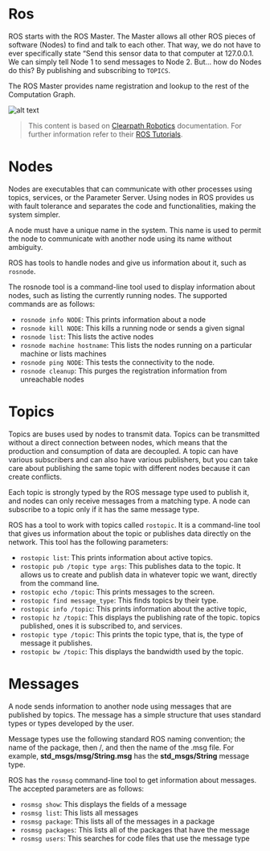 # Ros
ROS starts with the ROS Master. The Master allows all other ROS pieces of software (Nodes) to find and talk to each other. That way, we do not have to ever specifically state “Send this sensor data to that computer at 127.0.0.1. We can simply tell Node 1 to send messages to Node 2. But... how do Nodes do this? By publishing and subscribing to `TOPICS`.

The ROS Master provides name registration and lookup to the rest of the Computation Graph.

![alt text](http://www.clearpathrobotics.com/assets/guides/ros/_images/ros101one.png "ROS GRAPH")

> This content is based on [Clearpath Robotics](https://www.clearpathrobotics.com/) documentation. For further information refer to their [ROS Tutorials](http://www.clearpathrobotics.com/assets/guides/ros/Intro%20to%20the%20Robot%20Operating%20System.html).

# Nodes

Nodes are executables that can communicate with other processes using topics,
services, or the Parameter Server. Using nodes in ROS provides us with fault
tolerance and separates the code and functionalities, making the system simpler.

A node must have a unique name in the system. This name is used to permit the
node to communicate with another node using its name without ambiguity. 

ROS has tools to handle nodes and give us information about it, such as `rosnode`.

The rosnode tool is a command-line tool used to display information about nodes,
such as listing the currently running nodes. The supported commands are as follows:
* `rosnode info NODE`: This prints information about a node
* `rosnode kill NODE`: This kills a running node or sends a given signal
* `rosnode list`: This lists the active nodes
* `rosnode machine hostname`: This lists the nodes running on a particular machine or lists machines
* `rosnode ping NODE`: This tests the connectivity to the node.
* `rosnode cleanup`: This purges the registration information from unreachable nodes

# Topics
Topics are buses used by nodes to transmit data. Topics can be transmitted without a
direct connection between nodes, which means that the production and consumption
of data are decoupled. A topic can have various subscribers and can also have
various publishers, but you can take care about publishing the same topic with
different nodes because it can create conflicts.

Each topic is strongly typed by the ROS message type used to publish it, and nodes
can only receive messages from a matching type. A node can subscribe to a topic
only if it has the same message type.

ROS has a tool to work with topics called `rostopic`. It is a command-line tool
that gives us information about the topic or publishes data directly on the network.
This tool has the following parameters:
* `rostopic list`: This prints information about active topics.
* `rostopic pub /topic type args`: This publishes data to the topic.
It allows us to create and publish data in whatever topic we want,
directly from the command line.
* `rostopic echo /topic`: This prints messages to the screen.
* `rostopic find message_type`: This finds topics by their type.
* `rostopic info /topic`: This prints information about the active topic,
* `rostopic hz /topic`: This displays the publishing rate of the topic.
topics published, ones it is subscribed to, and services.
* `rostopic type /topic`: This prints the topic type, that is, the type of
message it publishes.
* `rostopic bw /topic`: This displays the bandwidth used by the topic.

# Messages
A node sends information to another node using messages that are published
by topics. The message has a simple structure that uses standard types or types
developed by the user.

Message types use the following standard ROS naming convention; the name of the
package, then /, and then the name of the .msg file. For example, **std_msgs/msg/String.msg** has the **std_msgs/String** message type.

ROS has the `rosmsg` command-line tool to get information about messages. The
accepted parameters are as follows:
* `rosmsg show`: This displays the fields of a message
* `rosmsg list`: This lists all messages
* `rosmsg package`: This lists all of the messages in a package
* `rosmsg packages`: This lists all of the packages that have the message
* `rosmsg users`: This searches for code files that use the message type

